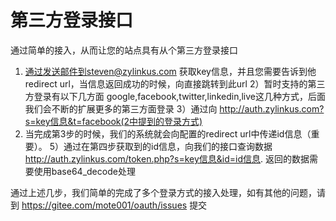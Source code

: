# 第三方登录接口
通过简单的接入，从而让您的站点具有从个第三方登录接口

1) 通过发送邮件到steven@zylinkus.com 获取key信息，并且您需要告诉到他redirect url，当信息返回成功的时候，向直接跳转到此url
2）暂时支持的第三方登录有以下几方面 google,facebook,twitter,linkedin,live这几种方式，后面我们会不断的扩展更多的第三方面登录
3）通过向 http://auth.zylinkus.com?s=key信息&t=facebook(2中提到的登录方式)
4) 当完成第3步的时候，我们的系统就会向配置的redirect url中传递id信息（重要）。
5）通过在第四步获取到的id信息，向我们的接口查询数据 http://auth.zylinkus.com/token.php?s=key信息&id=id信息. 返回的数据需要使用base64_decode处理

通过上述几步，我们简单的完成了多个登录方式的接入处理，如有其他的问题，请到 https://gitee.com/mote001/oauth/issues 提交


